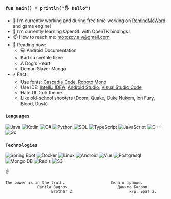 ### `fun main() = println("🖐 Hello")`

- 🔭 I’m currently working and during free time working on [RemindMeWord](https://github.com/MotozovArtem/RemindMeWord) and game engine!
- 🌱 I’m currently learning OpenGL with OpenTK bindings!
- 📫 How to reach me: motozov.a.v@gmail.com
- 📖 Reading now: 
  - 💻 Android Documentation
  - Kad su cvetale tikve
  - A Dog's Heart
  - Demon Slayer Manga
- ⚡ Fact: 
  - Use fonts: [Cascadia Сode](https://github.com/microsoft/cascadia-code), [Roboto Mono](https://fonts.google.com/specimen/Roboto+Mono?query=Roboto+mono)
  - Use IDE: [IntelliJ IDEA](https://www.jetbrains.com/idea/), [Android Studio](https://developer.android.com/studio), [Visual Studio Code](https://code.visualstudio.com/)
  - Hate UI Dark theme
  - Like old-school shooters (Doom, Quake, Duke Nukem, Ion Fury, Blood, Dusk)
  
### `Languages`

![Java](https://img.shields.io/badge/-Java-000?&logo=OpenJDK)
![Kotlin](https://img.shields.io/badge/-Kotlin-000?&logo=Kotlin)
![C#](https://img.shields.io/badge/-dotnet-000?&logo=.NET)
![Python](https://img.shields.io/badge/-Python-000?&logo=Python)
![SQL](https://img.shields.io/badge/-SQL-000?&logo=PostgreSQL)
![TypeScript](https://img.shields.io/badge/-TypeScript-000?&logo=TypeScript)
![JavaScript](https://img.shields.io/badge/-JavaScript-000?&logo=JavaScript)
![C++](https://img.shields.io/badge/-C++-000?&logo=c%2b%2b&logoColor=00599C)
![Go](https://img.shields.io/badge/-Go-000?&logo=Go)


### `Technologies`

![Spring Boot](https://img.shields.io/badge/-SpringBoot-000?&logo=Springboot)
![Docker](https://img.shields.io/badge/-Docker-000?&logo=Docker)
![Linux](https://img.shields.io/badge/-Linux-000?&logo=Linux)
![Android](https://img.shields.io/badge/-Android-000?&logo=Android)
![Vue](https://img.shields.io/badge/-Vue-000?&logo=Vue.js)
![Postgresql](https://img.shields.io/badge/-Postgresql-000?&logo=Postgresql)
![Mongo DB](https://img.shields.io/badge/-MongoDB-000?&logo=MongoDB)
![Redis](https://img.shields.io/badge/-Redis-000?&logo=Redis)
![S3](https://img.shields.io/badge/-S3-000?&logo=AmazonS3)



☝
```
The power is in the truth.                    Сила в правде.
              Danila Bagrov.                     Данила Багров.
                    Brother 2.                        к/ф. Брат 2.
```
